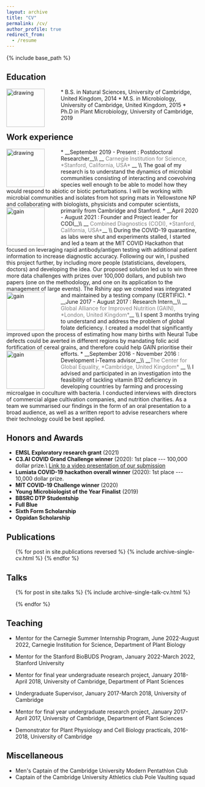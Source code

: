 ```yaml
---
layout: archive
title: "CV"
permalink: /cv/
author_profile: true
redirect_from:
  - /resume
---
```


{% include base_path %}

## Education

<img src="{{ site.baseurl }}/images/cambridge.png" alt="drawing" width="100" style="float: left; margin-right: 3em;"/>
* B.S. in Natural Sciences, University of Cambridge, United Kingdom, 2014
* M.S. in Microbiology, University of Cambridge, United Kingdom, 2015
* Ph.D in Plant Microbiology, University of Cambridge, 2019






## Work experience

<img src="{{ site.baseurl }}/images/carnegie.jpeg" alt="drawing" width="100" style="float: left; margin-right: 3em;"/>
* __September 2019 - Present : Postdoctoral Researcher__\\
__<span style="color: grey;">   Carnegie Institution for Science, *Stanford, California, USA* </span>__ \\
    The goal of my research is to understand the dynamics of microbial communities consisting of interacting and coevolving species well enough to be able to model how they would respond to abiotic or biotic perturbations. I will be working with microbial communities and isolates from hot spring mats in Yellowstone NP and collaborating with biologists, physicists and computer scientists, primarily from Cambridge and Stanford.


<img src="{{ site.baseurl }}/images/codi.png" alt="gain" width="100" style="float: left; margin-right: 3em;"/>
* __April 2020 -  August 2021  :  Founder and Project leader for CODI__\\
__<span style="color: grey;"> Combined Diagnostics (CODI), *Stanford, California, USA*</span>__ \\
During the COVID-19 quarantine, as labs were shut and experiments stalled, I started and led a team at the MIT COVID Hackathon that focused on leveraging rapid antibody/antigen testing with additional patient information to increase diagnostic accuracy. Following our win, I pushed this project further, by including more people (statisticians, developers, doctors) and developing the idea. Our proposed solution led us to win three more data challenges with prizes over 100,000 dollars, and publish two papers (one on the methodology, and one on its application to the management of large events). The Rshiny app we created was integrated and maintained by a testing company (CERTIFIC).

<img src="{{ site.baseurl }}/images/gain.png" alt="gain" width="100" style="float: left; margin-right: 3em;"/>
* __June 2017 -  August 2017  : Research Intern__\\
__<span style="color: grey;"> Global Alliance for Improved Nutrition (GAIN), *London, United Kingdom*</span>__ \\
I spent 3 months trying to understand and address the problem of global folate deficiency. I created a model that significantly improved upon the process of estimating how many births with Neural Tube defects could be averted in different regions by mandating folic acid fortification of cereal grains, and therefore could help GAIN prioritise their efforts.


<img src="{{ site.baseurl }}/images/global_eq.jpeg" alt="gain" width="100" style="float: left; margin-right: 3em;"/>
* __September 2016 -  November 2016  : Development i-Teams advisor__\\
__<span style="color: grey;">The Center for Global Equality, *Cambridge, United Kingdom* </span>__ \\
I advised and participated in an investigation into the feasibility of tackling vitamin B12 deficiency in developing countries by farming and processing microalgae in coculture with bacteria. I conducted interviews with directors of commercial algae cultivation companies, and nutrition charities. As a team we summarised our findings in the form of an oral presentation to a broad audience, as well as a written report to advise researchers where their technology could be best applied.


## Honors and Awards

* __EMSL Exploratory research grant__ (2021)
* __C3.AI COVID Grand Challenge winner__ (2020): 1st place --- 100,000 dollar prize.\\
[Link to a video presentation of our submission](https://c3.ai/c3-ai-covid-19-grand-challenge/)
* __Lumiata COVID-19 hackathon overall winner__  (2020): 1st place --- 10,000 dollar prize.
* __MIT COVID-19 Challenge winner__ (2020)
* __Young Microbiologist of the Year Finalist__ (2019)
* __BBSRC DTP Studentship__
* __Full Blue__
* __Sixth Form Scholarship__
* __Oppidan Scholarship__



## Publications
<ol>
{% for post in site.publications reversed %}
 {% include archive-single-cv.html %}
{% endfor %}
</ol>



## Talks
<ul>
 {% for post in site.talks %}
    {% include archive-single-talk-cv.html %}

  {% endfor %}
</ul>



## Teaching

* Mentor for the Carnegie Summer Internship Program, June 2022-August 2022, Carnegie Institution for Science, Department of Plant Biology

* Mentor for the Stanford BioBUDS Program, January 2022-March 2022, Stanford University

* Mentor for final year undergraduate research project, January 2018-April 2018, University of Cambridge, Department of Plant Sciences

* Undergraduate Supervisor, January 2017-March 2018, University of Cambridge

* Mentor for final year undergraduate research project, January 2017-April 2017, University of Cambridge, Department of Plant Sciences

* Demonstrator for Plant Physiology and Cell Biology practicals, 2016-2018, University of Cambridge


## Miscellaneous

* Men's Captain of the Cambridge University Modern Pentathlon Club
* Captain of the Cambridge University Athletics club Pole Vaulting squad
